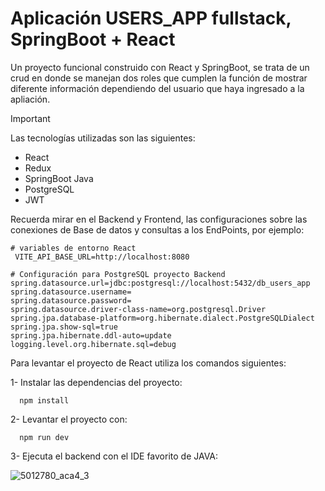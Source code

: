 # Aplicación USERS_APP fullstack, SpringBoot + React

Un proyecto funcional construido con React y SpringBoot, se trata de un crud en donde se manejan dos roles que cumplen la función de mostrar diferente información dependiendo del usuario que haya ingresado a la apliación.

> [!IMPORTANT]  
> Las tecnologías utilizadas son las siguientes:
> - React
> - Redux
> - SpringBoot Java
> - PostgreSQL
> - JWT
>   
> Recuerda mirar en el Backend y Frontend, las configuraciones sobre las conexiones de Base de datos y consultas a los EndPoints, por ejemplo:
> ```
> # variables de entorno React
>  VITE_API_BASE_URL=http://localhost:8080
> ```
>
>
> ```
> # Configuración para PostgreSQL proyecto Backend
> spring.datasource.url=jdbc:postgresql://localhost:5432/db_users_app
> spring.datasource.username=
> spring.datasource.password=
> spring.datasource.driver-class-name=org.postgresql.Driver
> spring.jpa.database-platform=org.hibernate.dialect.PostgreSQLDialect
> spring.jpa.show-sql=true
> spring.jpa.hibernate.ddl-auto=update
> logging.level.org.hibernate.sql=debug
> ```
> 

Para levantar el proyecto de React utiliza los comandos siguientes:

1- Instalar las dependencias del proyecto: 
```npm
  npm install
```

2- Levantar el proyecto con: 
```npm
  npm run dev
```

3- Ejecuta el backend con el IDE favorito de JAVA: 


![5012780_aca4_3](https://github.com/Mr-Machine98/USERS_APP/assets/74254687/6494e79c-f904-4459-8269-3e52a140fe28)


